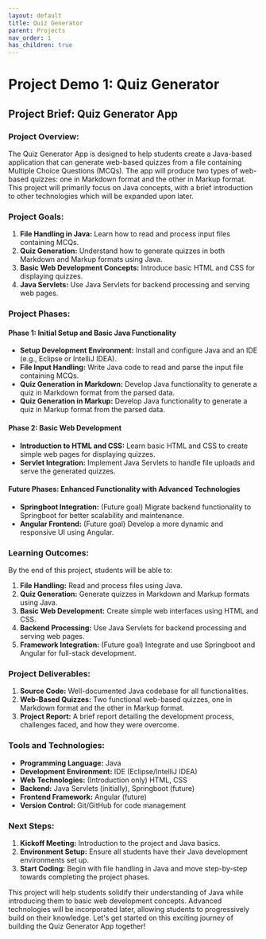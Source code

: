 ```yaml
---
layout: default
title: Quiz Generator
parent: Projects
nav_order: 1
has_children: true
---
```


# Project Demo 1: Quiz Generator
## Project Brief: Quiz Generator App
### Project Overview:
The Quiz Generator App is designed to help students create a Java-based application that can generate web-based quizzes from a file containing Multiple Choice Questions (MCQs). The app will produce two types of web-based quizzes: one in Markdown format and the other in Markup format. This project will primarily focus on Java concepts, with a brief introduction to other technologies which will be expanded upon later.

### Project Goals:
1. **File Handling in Java:** Learn how to read and process input files containing MCQs.
2. **Quiz Generation:** Understand how to generate quizzes in both Markdown and Markup formats using Java.
3. **Basic Web Development Concepts:** Introduce basic HTML and CSS for displaying quizzes.
4. **Java Servlets:** Use Java Servlets for backend processing and serving web pages.

### Project Phases:
#### Phase 1: Initial Setup and Basic Java Functionality

- **Setup Development Environment:** Install and configure Java and an IDE (e.g., Eclipse or IntelliJ IDEA).
- **File Input Handling:** Write Java code to read and parse the input file containing MCQs.
- **Quiz Generation in Markdown:** Develop Java functionality to generate a quiz in Markdown format from the parsed data.
- **Quiz Generation in Markup:** Develop Java functionality to generate a quiz in Markup format from the parsed data.

#### Phase 2: Basic Web Development

- **Introduction to HTML and CSS:** Learn basic HTML and CSS to create simple web pages for displaying quizzes.
- **Servlet Integration:** Implement Java Servlets to handle file uploads and serve the generated quizzes.

#### Future Phases: Enhanced Functionality with Advanced Technologies

- **Springboot Integration:** (Future goal) Migrate backend functionality to Springboot for better scalability and maintenance.
- **Angular Frontend:** (Future goal) Develop a more dynamic and responsive UI using Angular.

### Learning Outcomes:
By the end of this project, students will be able to:

1. **File Handling:** Read and process files using Java.
2. **Quiz Generation:** Generate quizzes in Markdown and Markup formats using Java.
3. **Basic Web Development:** Create simple web interfaces using HTML and CSS.
4. **Backend Processing:** Use Java Servlets for backend processing and serving web pages.
5. **Framework Integration:** (Future goal) Integrate and use Springboot and Angular for full-stack development.

### Project Deliverables:
1. **Source Code:** Well-documented Java codebase for all functionalities.
2. **Web-Based Quizzes:** Two functional web-based quizzes, one in Markdown format and the other in Markup format.
3. **Project Report:** A brief report detailing the development process, challenges faced, and how they were overcome.

### Tools and Technologies:
- **Programming Language:** Java
- **Development Environment:** IDE (Eclipse/IntelliJ IDEA)
- **Web Technologies:** (Introduction only) HTML, CSS
- **Backend:** Java Servlets (initially), Springboot (future)
- **Frontend Framework:** Angular (future)
- **Version Control:** Git/GitHub for code management

### Next Steps:
1. **Kickoff Meeting:** Introduction to the project and Java basics.
2. **Environment Setup:** Ensure all students have their Java development environments set up.
3. **Start Coding:** Begin with file handling in Java and move step-by-step towards completing the project phases.

This project will help students solidify their understanding of Java while introducing them to basic web development concepts. Advanced technologies will be incorporated later, allowing students to progressively build on their knowledge. Let's get started on this exciting journey of building the Quiz Generator App together!